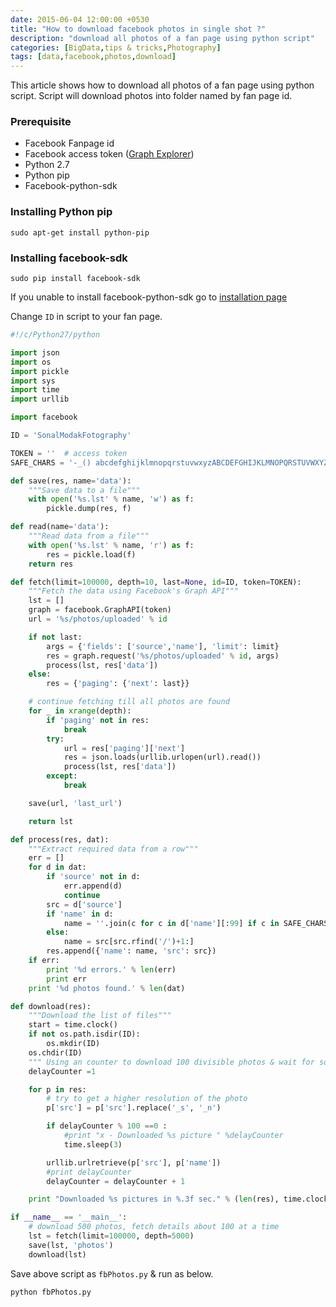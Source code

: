 ```yaml
---
date: 2015-06-04 12:00:00 +0530
title: "How to download facebook photos in single shot ?"
description: "download all photos of a fan page using python script"
categories: [BigData,tips & tricks,Photography]
tags: [data,facebook,photos,download]
---
```


This article shows how to download all photos of a fan page using python script.
Script will download photos into folder named by fan page id.

### Prerequisite 

* Facebook Fanpage id
* Facebook access token ([Graph Explorer](https://developers.facebook.com/tools/explorer/ "Get access token from Facebook Graph explorer"))
* Python 2.7
* Python pip
* Facebook-python-sdk

### Installing Python pip
```shell
sudo apt-get install python-pip
```

### Installing facebook-sdk
```shell
sudo pip install facebook-sdk
```

If you unable to install facebook-python-sdk go to [installation page](https://facebook-sdk.readthedocs.io/en/latest/install.html)

Change ``` ID ```  in script to your fan page.

```python
#!/c/Python27/python

import json
import os
import pickle
import sys
import time
import urllib

import facebook

ID = 'SonalModakFotography'

TOKEN = ''  # access token
SAFE_CHARS = '-_() abcdefghijklmnopqrstuvwxyzABCDEFGHIJKLMNOPQRSTUVWXYZ0123456789'

def save(res, name='data'):
    """Save data to a file"""
    with open('%s.lst' % name, 'w') as f:
        pickle.dump(res, f)

def read(name='data'):
    """Read data from a file"""
    with open('%s.lst' % name, 'r') as f:
        res = pickle.load(f)
    return res

def fetch(limit=100000, depth=10, last=None, id=ID, token=TOKEN):
    """Fetch the data using Facebook's Graph API"""
    lst = []
    graph = facebook.GraphAPI(token)
    url = '%s/photos/uploaded' % id

    if not last:
        args = {'fields': ['source','name'], 'limit': limit}
        res = graph.request('%s/photos/uploaded' % id, args)
        process(lst, res['data'])
    else:
        res = {'paging': {'next': last}}

    # continue fetching till all photos are found
    for _ in xrange(depth):
        if 'paging' not in res:
            break
        try:
            url = res['paging']['next']
            res = json.loads(urllib.urlopen(url).read())
            process(lst, res['data'])
        except:
            break

    save(url, 'last_url')

    return lst

def process(res, dat):
    """Extract required data from a row"""
    err = []
    for d in dat:
        if 'source' not in d:
            err.append(d)
            continue
        src = d['source']
        if 'name' in d:
            name = ''.join(c for c in d['name'][:99] if c in SAFE_CHARS) + src[-4:]
        else:
            name = src[src.rfind('/')+1:]
        res.append({'name': name, 'src': src})
    if err:
        print '%d errors.' % len(err)
        print err
    print '%d photos found.' % len(dat)

def download(res):
    """Download the list of files"""
    start = time.clock()
    if not os.path.isdir(ID):
        os.mkdir(ID)
    os.chdir(ID)
    """ Using an counter to download 100 divisible photos & wait for some time  """
    delayCounter =1

    for p in res:
        # try to get a higher resolution of the photo
        p['src'] = p['src'].replace('_s', '_n')

        if delayCounter % 100 ==0 :
            #print "x - Downloaded %s picture " %delayCounter
            time.sleep(3)

        urllib.urlretrieve(p['src'], p['name'])
        #print delayCounter
        delayCounter = delayCounter + 1

    print "Downloaded %s pictures in %.3f sec." % (len(res), time.clock()-start)

if __name__ == '__main__':
    # download 500 photos, fetch details about 100 at a time
    lst = fetch(limit=100000, depth=5000)
    save(lst, 'photos')
    download(lst)
```

Save above script as ``` fbPhotos.py ``` & run as below.

```shell
python fbPhotos.py
```
